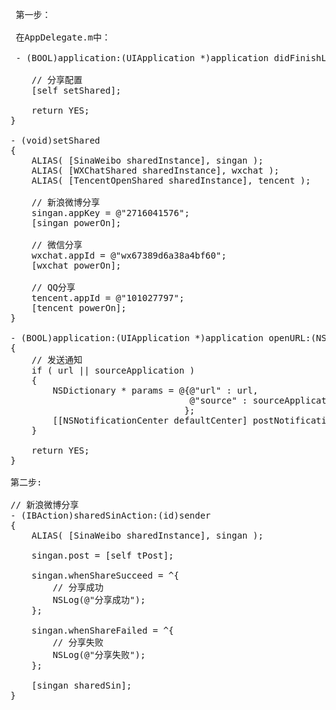 <pre>
 第一步：
 
 在AppDelegate.m中：

 - (BOOL)application:(UIApplication *)application didFinishLaunchingWithOptions:(NSDictionary *)launchOptions {

	// 分享配置
	[self setShared];

	return YES;
}

- (void)setShared
{
	ALIAS( [SinaWeibo sharedInstance], singan );
	ALIAS( [WXChatShared sharedInstance], wxchat );
	ALIAS( [TencentOpenShared sharedInstance], tencent );

	// 新浪微博分享
	singan.appKey = @"2716041576";
	[singan powerOn];

	// 微信分享
	wxchat.appId = @"wx67389d6a38a4bf60";
	[wxchat powerOn];

	// QQ分享
	tencent.appId = @"101027797";
	[tencent powerOn];
}

- (BOOL)application:(UIApplication *)application openURL:(NSURL *)url sourceApplication:(NSString *)sourceApplication annotation:(id)annotation
{
	// 发送通知
	if ( url || sourceApplication )
	{
		NSDictionary * params = @{@"url" : url,
								  @"source" : sourceApplication
								 };
		[[NSNotificationCenter defaultCenter] postNotificationName:@"sourceApplication" object:nil userInfo:params];
	}

	return YES;
}

第二步:

// 新浪微博分享
- (IBAction)sharedSinAction:(id)sender
{
	ALIAS( [SinaWeibo sharedInstance], singan );
	
	singan.post = [self tPost];

	singan.whenShareSucceed = ^{
		// 分享成功
		NSLog(@"分享成功");
	};

	singan.whenShareFailed = ^{
		// 分享失败
		NSLog(@"分享失败");
	};

	[singan sharedSin];
}


</pre>
